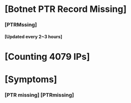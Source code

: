 # [Botnet PTR Record Missing]
### [PTRMssing]
#### [Updated every 2~3 hours]

# [Counting 4079 IPs]

# [Symptoms] 
###   [PTR missing] [PTRmissing]
